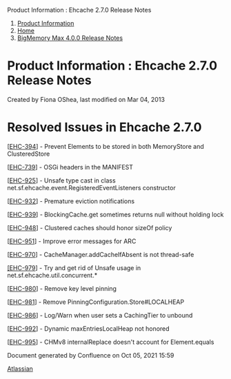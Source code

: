 Product Information : Ehcache 2.7.0 Release Notes  

1.  [Product Information](index.html)
2.  [Home](Home.html)
3.  [BigMemory Max 4.0.0 Release Notes](BigMemory-Max-4.0.0-Release-Notes.html)

Product Information : Ehcache 2.7.0 Release Notes
=================================================

Created by Fiona OShea, last modified on Mar 04, 2013

Resolved Issues in Ehcache 2.7.0
================================

\[[EHC-394](https://jira.terracotta.org/jira/browse/EHC-394)\] - Prevent Elements to be stored in both MemoryStore and ClusteredStore

\[[EHC-739](https://jira.terracotta.org/jira/browse/EHC-739)\] - OSGi headers in the MANIFEST

\[[EHC-925](https://jira.terracotta.org/jira/browse/EHC-925)\] - Unsafe type cast in class net.sf.ehcache.event.RegisteredEventListeners constructor

\[[EHC-932](https://jira.terracotta.org/jira/browse/EHC-932)\] - Premature eviction notifications

\[[EHC-939](https://jira.terracotta.org/jira/browse/EHC-939)\] - BlockingCache.get sometimes returns null without holding lock

\[[EHC-948](https://jira.terracotta.org/jira/browse/EHC-948)\] - Clustered caches should honor sizeOf policy

\[[EHC-951](https://jira.terracotta.org/jira/browse/EHC-951)\] - Improve error messages for ARC

\[[EHC-970](https://jira.terracotta.org/jira/browse/EHC-970)\] - CacheManager.addCacheIfAbsent is not thread-safe

[\[EHC-979](https://jira.terracotta.org/jira/browse/EHC-979)\] - Try and get rid of Unsafe usage in net.sf.ehcache.util.concurrent.\*

\[[EHC-980](https://jira.terracotta.org/jira/browse/EHC-980)\] - Remove key level pinning

\[[EHC-981](https://jira.terracotta.org/jira/browse/EHC-981)\] - Remove PinningConfiguration.Store#LOCALHEAP

\[[EHC-986](https://jira.terracotta.org/jira/browse/EHC-986)\] - Log/Warn when user sets a CachingTier to unbound

\[[EHC-992](https://jira.terracotta.org/jira/browse/EHC-992)\] - Dynamic maxEntriesLocalHeap not honored

\[[EHC-995](https://jira.terracotta.org/jira/browse/EHC-995)\] - CHMv8 internalReplace doesn't account for Element.equals

Document generated by Confluence on Oct 05, 2021 15:59

[Atlassian](http://www.atlassian.com/)